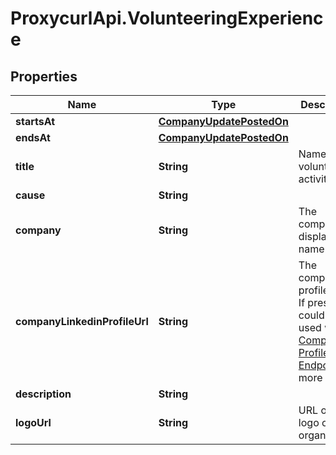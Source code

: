 # ProxycurlApi.VolunteeringExperience

## Properties

Name | Type | Description | Notes
------------ | ------------- | ------------- | -------------
**startsAt** | [**CompanyUpdatePostedOn**](CompanyUpdatePostedOn.md) |  | [optional] 
**endsAt** | [**CompanyUpdatePostedOn**](CompanyUpdatePostedOn.md) |  | [optional] 
**title** | **String** | Name of volunteer activity. | [optional] 
**cause** | **String** |  | [optional] 
**company** | **String** | The company&#39;s display name. | [optional] 
**companyLinkedinProfileUrl** | **String** |          The company&#39;s profile URL.          If present, could be used with [Company Profile Endpoint](#company-api-company-profile-endpoint) for more info.          | [optional] 
**description** | **String** |  | [optional] 
**logoUrl** | **String** | URL of the logo of the organisation. | [optional] 


